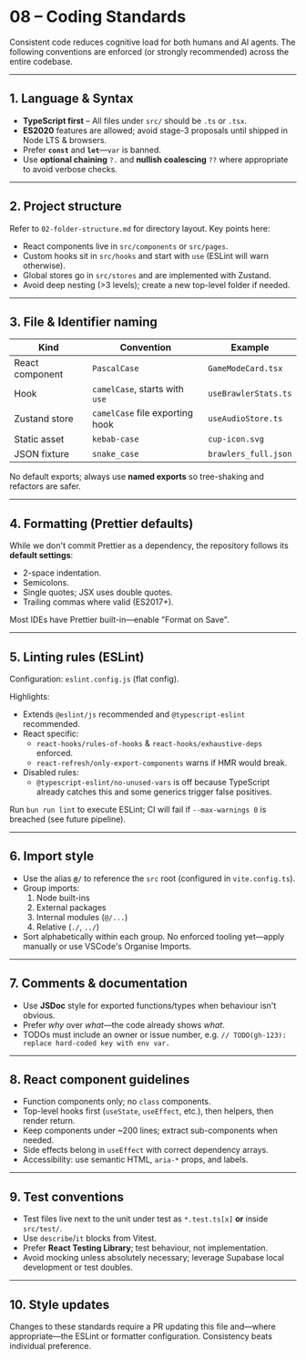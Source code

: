 # 08 – Coding Standards

Consistent code reduces cognitive load for both humans and AI agents.  The
following conventions are enforced (or strongly recommended) across the entire
codebase.

---

## 1. Language & Syntax

* **TypeScript first** – All files under `src/` should be `.ts` or `.tsx`.
* **ES2020** features are allowed; avoid stage-3 proposals until shipped in
  Node LTS & browsers.
* Prefer **`const`** and **`let`**—`var` is banned.
* Use **optional chaining** `?.` and **nullish coalescing** `??` where
  appropriate to avoid verbose checks.

---

## 2. Project structure

Refer to `02-folder-structure.md` for directory layout. Key points here:

* React components live in `src/components` or `src/pages`.
* Custom hooks sit in `src/hooks` and start with `use` (ESLint will warn
  otherwise).
* Global stores go in `src/stores` and are implemented with Zustand.
* Avoid deep nesting (>3 levels); create a new top-level folder if needed.

---

## 3. File & Identifier naming

| Kind              | Convention                   | Example |
| ----------------- | ---------------------------- | ------- |
| React component   | `PascalCase`                 | `GameModeCard.tsx` |
| Hook              | `camelCase`, starts with `use`| `useBrawlerStats.ts` |
| Zustand store     | `camelCase` file exporting hook| `useAudioStore.ts` |
| Static asset      | `kebab-case`                 | `cup-icon.svg` |
| JSON fixture      | `snake_case`                 | `brawlers_full.json` |

No default exports; always use **named exports** so tree-shaking and refactors
are safer.

---

## 4. Formatting (Prettier defaults)

While we don't commit Prettier as a dependency, the repository follows its
**default settings**:

* 2-space indentation.
* Semicolons.
* Single quotes; JSX uses double quotes.
* Trailing commas where valid (ES2017+).

Most IDEs have Prettier built-in—enable "Format on Save".

---

## 5. Linting rules (ESLint)

Configuration: `eslint.config.js` (flat config).

Highlights:

* Extends `@eslint/js` recommended and `@typescript-eslint` recommended.
* React specific:
  * `react-hooks/rules-of-hooks` & `react-hooks/exhaustive-deps` enforced.
  * `react-refresh/only-export-components` warns if HMR would break.
* Disabled rules:
  * `@typescript-eslint/no-unused-vars` is off because TypeScript already
    catches this and some generics trigger false positives.

Run `bun run lint` to execute ESLint; CI will fail if `--max-warnings 0` is
breached (see future pipeline).

---

## 6. Import style

* Use the alias **`@/`** to reference the `src` root (configured in
  `vite.config.ts`).
* Group imports:
  1. Node built-ins
  2. External packages
  3. Internal modules (`@/...`)
  4. Relative (`./`, `../`)
* Sort alphabetically within each group. No enforced tooling yet—apply manually
  or use VSCode's Organise Imports.

---

## 7. Comments & documentation

* Use **JSDoc** style for exported functions/types when behaviour isn't obvious.
* Prefer *why* over *what*—the code already shows *what*.
* TODOs must include an owner or issue number, e.g.
  `// TODO(gh-123): replace hard-coded key with env var.`

---

## 8. React component guidelines

* Function components only; no `class` components.
* Top-level hooks first (`useState`, `useEffect`, etc.), then helpers, then
  render return.
* Keep components under ~200 lines; extract sub-components when needed.
* Side effects belong in `useEffect` with correct dependency arrays.
* Accessibility: use semantic HTML, `aria-*` props, and labels.

---

## 9. Test conventions

* Test files live next to the unit under test as `*.test.ts[x]` **or** inside
  `src/test/`.
* Use `describe`/`it` blocks from Vitest.
* Prefer **React Testing Library**; test behaviour, not implementation.
* Avoid mocking unless absolutely necessary; leverage Supabase local
  development or test doubles.

---

## 10. Style updates

Changes to these standards require a PR updating this file and—where
appropriate—the ESLint or formatter configuration. Consistency beats
individual preference. 